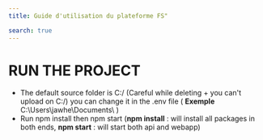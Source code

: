 ```yaml
---
title: Guide d'utilisation du plateforme FS"

search: true
---
```


# RUN THE PROJECT

-   The default source folder is C:/ (Careful while deleting + you can't upload on C:/) you can change it in the .env file ( **Exemple** C:\\Users\\jawhe\\Documents\\ )
-   Run npm install then npm start (**npm install** : will install all packages in both ends, **npm start** : will start both api and webapp)

